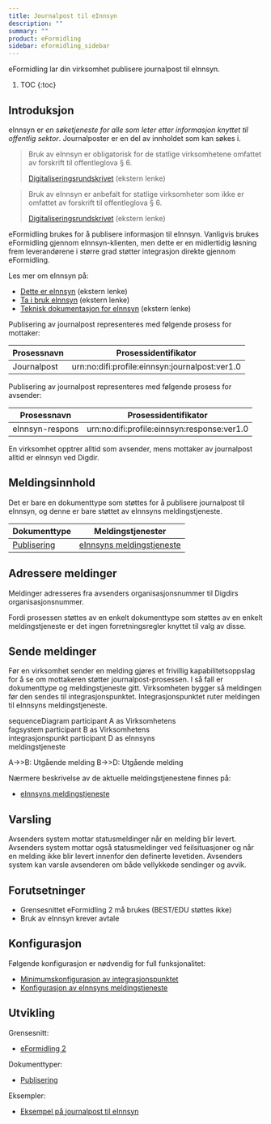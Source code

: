```yaml
---
title: Journalpost til eInnsyn
description: ""
summary: ""
product: eFormidling
sidebar: eformidling_sidebar
---
```


eFormidling lar din virksomhet publisere journalpost til eInnsyn.

1. TOC
{:toc}

## Introduksjon

eInnsyn er _en søketjeneste for alle som leter etter informasjon knyttet til offentlig sektor_. Journalposter er en del
av innholdet som kan søkes i.

> Bruk av eInnsyn er obligatorisk for de statlige virksomhetene omfattet av forskrift til offentleglova § 6.
>
> [Digitaliseringsrundskrivet](https://www.regjeringen.no/no/dokumenter/digitaliseringsrundskrivet/id2895185/) (ekstern lenke)

> Bruk av eInnsyn er anbefalt for statlige virksomheter som ikke er omfattet av forskrift til offentleglova § 6.
>
> [Digitaliseringsrundskrivet](https://www.regjeringen.no/no/dokumenter/digitaliseringsrundskrivet/id2895185/) (ekstern lenke)

eFormidling brukes for å publisere informasjon til eInnsyn. Vanligvis brukes eFormidling gjennom eInnsyn-klienten, men
dette er en midlertidig løsning frem leverandørene i større grad støtter integrasjon direkte gjennom eFormidling.

Les mer om eInnsyn på:

- [Dette er eInnsyn](https://samarbeid.digdir.no/einnsyn/dette-er-einnsyn/81) (ekstern lenke)
- [Ta i bruk eInnsyn](https://samarbeid.digdir.no/einnsyn/ta-i-bruk-einnsyn/99) (ekstern lenke)
- [Teknisk dokumentasjon for eInnsyn](/docs/eInnsyn/) (ekstern lenke)

Publisering av journalpost representeres med følgende prosess for mottaker:

| **Prosessnavn** | **Prosessidentifikator**                       |
| --------------- | ---------------------------------------------- |
| Journalpost     | urn:no:difi:profile:einnsyn:journalpost:ver1.0 |

Publisering av journalpost representeres med følgende prosess for avsender:

| **Prosessnavn** | **Prosessidentifikator**                     |
| --------------- | -------------------------------------------- |
| eInnsyn-respons  | urn:no:difi:profile:einnsyn:response:ver1.0 |

En virksomhet opptrer alltid som avsender, mens mottaker av journalpost alltid er eInnsyn ved Digdir.

## Meldingsinnhold

Det er bare en dokumenttype som støttes for å publisere journalpost til eInnsyn, og denne er bare støttet av eInnsyns
meldingstjeneste.

| **Dokumenttype**                                      | **Meldingstjenester**                                                                 |
| ----------------------------------------------------- | ------------------------------------------------------------------------------------- |
| [Publisering](../Utvikling/Dokumenttyper/publisering) | [eInnsyns meldingstjeneste](../Utvikling/Meldingstjenester/einnsyns_meldingstjeneste) |

## Adressere meldinger

Meldinger adresseres fra avsenders organisasjonsnummer til Digdirs organisasjonsnummer.

Fordi prosessen støttes av en enkelt dokumenttype som støttes av en enkelt meldingstjeneste er det ingen
forretningsregler knyttet til valg av disse.

## Sende meldinger

Før en virksomhet sender en melding gjøres et frivillig kapabilitetsoppslag for å se om mottakeren støtter
journalpost-prosessen. I så fall er dokumenttype og meldingstjeneste gitt. Virksomheten bygger så meldingen før den sendes
til integrasjonspunktet. Integrasjonspunktet ruter meldingen til eInnsyns meldingstjeneste.

<div class="mermaid">
sequenceDiagram
participant A as Virksomhetens<br>fagsystem
participant B as Virksomhetens<br>integrasjonspunkt
participant D as eInnsyns<br>meldingstjeneste

A->>B: Utgående melding
B->>D: Utgående melding
</div>

Nærmere beskrivelse av de aktuelle meldingstjenestene finnes på:
- [eInnsyns meldingstjeneste](../Utvikling/Meldingstjenester/einnsyns_meldingstjeneste)

## Varsling

Avsenders system mottar statusmeldinger når en melding blir levert. Avsenders system mottar også statusmeldinger ved
feilsituasjoner og når en melding ikke blir levert innenfor den definerte levetiden. Avsenders system kan varsle
avsenderen om både vellykkede sendinger og avvik.

## Forutsetninger

- Grensesnittet eFormidling 2 må brukes (BEST/EDU støttes ikke)
- Bruk av eInnsyn krever avtale

## Konfigurasjon

Følgende konfigurasjon er nødvendig for full funksjonalitet:

- [Minimumskonfigurasjon av integrasjonspunktet](../installasjon/installasjon#minimumskonfigurasjon)
- [Konfigurasjon av eInnsyns meldingstjeneste](../installasjon/installasjon#konfigurere-einnsyns-meldingstjeneste-dpe)

## Utvikling

Grensesnitt:
- [eFormidling 2](../Utvikling/integrasjonspunkt_eformidling2_api)

Dokumenttyper:
- [Publisering](../Utvikling/Dokumenttyper/publisering)

Eksempler:
- [Eksempel på journalpost til eInnsyn](../Utvikling/Eksempel/journalpost)
